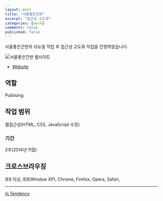 ```yaml
---
layout: post
title: "서울좋은간판"
excerpt: "접근성 고도화"
categories: [work]
comments: false
published: false
---
```


서울좋은간판의 리뉴얼 작업 후 접근성 고도화 작업을 진행하였습니다.

![서울좋은간판 웹사이트]({{site.url}}/{{site.baseurl}}img/post-assets/work-seoulgoodsign.png)

- [Website](http://goodsign.seoul.go.kr/seoulgoodsign/n_contents/)

## 역할
Publising

## 작업 범위
웹접근성(HTML, CSS, JavaScript 수정)

### 기간
2주(2014년 11월)

## 크로스브라우징
IE8 이상, IE8(Window XP), Chrome, Firefox, Opera, Safari, 

---
[in Tendency](http://tendency.co.kr/tendency/work/work_view.asp?sbdtype=0000400001&sgubun=&sissmall=&se_page=1&se_perpage=20&bno=177)